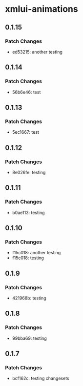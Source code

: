 # xmlui-animations

## 0.1.15

### Patch Changes

- ed53215: another testing

## 0.1.14

### Patch Changes

- 56b6e46: test

## 0.1.13

### Patch Changes

- 5ec1667: test

## 0.1.12

### Patch Changes

- 8e026fe: testing

## 0.1.11

### Patch Changes

- b0ae113: testing

## 0.1.10

### Patch Changes

- f15c018: another testing
- f15c018: testing

## 0.1.9

### Patch Changes

- 421968b: testing

## 0.1.8

### Patch Changes

- 99bba69: testing

## 0.1.7

### Patch Changes

- bcf162c: testing changesets
